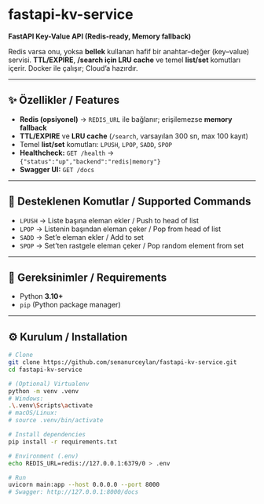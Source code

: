 # fastapi-kv-service
**FastAPI Key-Value API (Redis-ready, Memory fallback)**

Redis varsa onu, yoksa **bellek** kullanan hafif bir anahtar–değer (key–value) servisi. **TTL/EXPIRE**, **/search için LRU cache** ve temel **list/set** komutları içerir. Docker ile çalışır; Cloud’a hazırdır.

---

## ✨ Özellikler / Features
- **Redis (opsiyonel)** → `REDIS_URL` ile bağlanır; erişilemezse **memory fallback**
- **TTL/EXPIRE** ve **LRU cache** (`/search`, varsayılan 300 sn, max 100 kayıt)
- Temel **list/set** komutları: `LPUSH`, `LPOP`, `SADD`, `SPOP`
- **Healthcheck:** `GET /health` → `{"status":"up","backend":"redis|memory"}`
- **Swagger UI:** `GET /docs`

---

## 🧩 Desteklenen Komutlar / Supported Commands
- `LPUSH` → Liste başına eleman ekler / Push to head of list
- `LPOP`  → Listenin başından eleman çeker / Pop from head of list
- `SADD`  → Set’e eleman ekler / Add to set
- `SPOP`  → Set’ten rastgele eleman çeker / Pop random element from set

---

## 🧰 Gereksinimler / Requirements
- Python **3.10+**
- `pip` (Python package manager)

---

## ⚙️ Kurulum / Installation
```bash
# Clone
git clone https://github.com/senanurceylan/fastapi-kv-service.git
cd fastapi-kv-service

# (Optional) Virtualenv
python -m venv .venv
# Windows:
.\.venv\Scripts\activate
# macOS/Linux:
# source .venv/bin/activate

# Install dependencies
pip install -r requirements.txt

# Environment (.env)
echo REDIS_URL=redis://127.0.0.1:6379/0 > .env

# Run
uvicorn main:app --host 0.0.0.0 --port 8000
# Swagger: http://127.0.0.1:8000/docs


